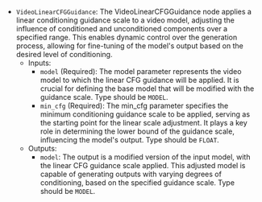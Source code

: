 - `VideoLinearCFGGuidance`: The VideoLinearCFGGuidance node applies a linear conditioning guidance scale to a video model, adjusting the influence of conditioned and unconditioned components over a specified range. This enables dynamic control over the generation process, allowing for fine-tuning of the model's output based on the desired level of conditioning.
    - Inputs:
        - `model` (Required): The model parameter represents the video model to which the linear CFG guidance will be applied. It is crucial for defining the base model that will be modified with the guidance scale. Type should be `MODEL`.
        - `min_cfg` (Required): The min_cfg parameter specifies the minimum conditioning guidance scale to be applied, serving as the starting point for the linear scale adjustment. It plays a key role in determining the lower bound of the guidance scale, influencing the model's output. Type should be `FLOAT`.
    - Outputs:
        - `model`: The output is a modified version of the input model, with the linear CFG guidance scale applied. This adjusted model is capable of generating outputs with varying degrees of conditioning, based on the specified guidance scale. Type should be `MODEL`.
